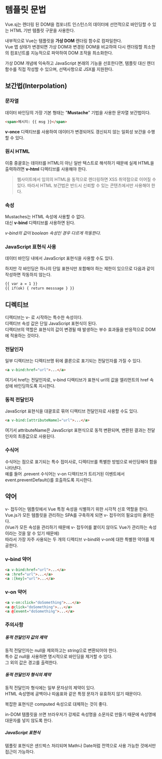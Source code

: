# 템플릿 문법

Vue.sj는 렌더링 된 DOM을 컴포너트 인스턴스의 데이터에 선언적으로 바인딩할 수 있는 HTML 기반 템플릿 구문을 사용한다.

내부적으로 Vue는 템플릿을 **가상 DOM** 렌더링 함수로 컴파일한다.  
Vue 앱 상태가 변경되면 가상 DOM과 변경된 DOM을 비교하여 다시 렌더링할 최소한의 컴포넌트를 지능적으로 파악하여 DOM 조작을 최소화한다.

가상 DOM 개념에 익숙하고 JavaScript 본래의 기능을 선호한다면, 템플릿 대신 렌더 함수를 직접 작성할 수 있으며, 선택사항으로 JSX를 지원한다.

## 보간법(Interpolation)

### 문자열

데이터 바인딩의 가장 기본 형태는 "**Mustache**" 기법을 사용한 문자열 보간법이다.

```html
<span>메시지: {{ msg }}</span>
```

**v-once** 디렉티브를 사용하여 데이터가 변경되어도 갱신되지 않는 일회성 보간을 수행할 수 있다. 

### 원시 HTML

이중 중괄호는 데이터를 HTML이 아닌 일반 텍스트로 해석하기 때문에 실제 HTML을 출력하려면 **v-html** 디렉티브를 사용해야 한다.

> 웹사이트에서 임의의 HTML을 동적으로 렌더링하면 XSS 취약점으로 이어질 수 있다.
> 따라서 HTML 보간법은 반드시 신뢰할 수 있는 콘텐츠에서만 사용해야 한다.

### 속성

Mustaches는 HTML 속성에 사용할 수 없다.  
대신 **v-bind** 디렉티브를 사용하면 된다.

*v-bind의 값이 boolean 속성인 경우 다르게 작동한다.*

### JavaScript 표현식 사용

데이터 바인딩 내에서 JavaScript 표현식을 사용할 수도 있다.

하지만 각 바인딩은 하나의 단일 표현식만 포함해야 하는 제한이 있으므로 다음과 같이 작성하면 작동하지 않는다.

```html
{{ var a = 1 }}
{{ if(ok) { return messsage } }}
```

## 디렉티브

디렉티브는 v- 로 시작하는 특수한 속성이다.  
디렉티브 속성 값은 단일 JavaScript 표현식이 된다.  
디렉티브의 역할은 표현식의 값이 변경될 때 발생하는 부수 효과들을 반응적으로 DOM에 적용하는 것이다.

### 전달인자

일부 디렉티브는 디렉티브명 뒤에 콜론으로 표기되는 전달인자를 가질 수 있다.

```html
<a v-bind:href="url">...</a>
```

여기서 href는 전달인자로, v-bind 디렉티브가 표현식 url의 값을 엘리먼트의 href 속성에 바인딩하도록 지시한다.

### 동적 전달인자

JavaScript 표현식을 대괄호로 묶어 디렉티브 전달인자로 사용할 수도 있다.

```html
<a v-bind:[attributeName]="url">...</a>
```

여기서 attributeName은 JavaScript 표현식으로 동적 변환되며, 변환된 결과는 전달인자의 최종값으로 사용된다.

### 수식어

수식어는 점으로 표기되는 특수 접미사로, 디렉티브를 특별한 방법으로 바인딩해야 함을 나타낸다.  
예를 들어 .prevent 수식어는 v-on 디렉티브가 트리거된 이벤트에서 event.preventDefault()를 호출하도록 지시한다.

## 약어

v- 접두어는 템플릿에서 Vue 특정 속성을 식별하기 위한 시각적 신호 역할을 한다.  
Vue.js가 모든 템플릿을 관리하는 SPA를 구축하게 되면 v- 접두어의 필요성이 줄어든다.  
(Vue가 모든 속성을 관리하기 때문에 v- 접두어를 붙이지 않아도 Vue가 관리하는 속성이라는 것을 알 수 있기 때문에)  
따라서 가장 자주 사용되는 두 개의 디렉티브 v-bind와 v-on에 대한 특별한 약어를 제공한다.

### v-bind 약어

```html
<a v-bind:href="url">...</a>
<a :href="url">...</a>
<a :[key]="url">...</a>
```

### v-on 약어

```html
<a v-on:click="doSomething">...</a>
<a @click="doSomething">...</a>
<a @[event="doSomething">...</a>
```

### 주의사항

##### 동적 전달인자 값의 제약

동적 전달인자는 null을 제외하고는 string으로 변환되어야 한다.  
특수 값 null을 사용하면 명시적으로 바인딩을 제거할 수 있다.  
그 외의 값은 경고를 출력한다.

##### 동적 전달인자 형식의 제약

동적 전달인자 형식에는 일부 문자상의 제약이 있다.  
HTML 속성명에 공백이나 따옴표와 같은 특정 문자가 유효하지 않기 때문이다.

복잡한 표현식은 computed 속성으로 대체하는 것이 좋다.

in-DOM 템플릿을 쓰면 브라우저가 강제로 속성명을 소문자로 만들기 때문에 속성명에 대문자를 넣지 않도록 한다.

##### JavaScript 표현식

템플릿 표현식은 샌드박스 처리되며 Math나 Date처럼 전역으로 사용 가능한 것에서만 접근이 가능하다.